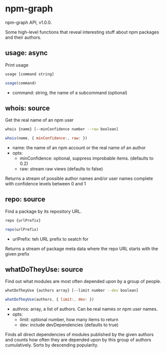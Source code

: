 # npm-graph

npm-graph API, v1.0.0.

Some high-level functions that reveal interesting stuff about npm packages and their authors.

## usage: async

Print usage

```bash
usage [command string]
```

```js
usage(command)
```

 - command: string, the name of a subcommand (optional)

## whois: source

Get the real name of an npm user

```bash
whois {name} [--minConfidence number --raw boolean]
```

```js
whois(name, { minConfidence:, raw: })
```

 - name: the name of an npm account or the real name of an author
 - opts:
   - minConfidence: optional, suppress improbable items. (defaults to 0.2) 
   - raw: stream raw views (defaults to false)

Returns a stream of possible author names and/or user names complete with confidence levels between 0 and 1

## repo: source

Find a package by its repository URL.

```bash
repo {urlPrefix}
```

```js
repo(urlPrefix)
```

 - urlPrefix: teh URL prefix to seatch for

Returns a stream of package meta data where the repo URL starts with the given prefix

## whatDoTheyUse: source

Find out what modules are most often depended upon by a group of people.

```bash
whatDoTheyUse {authors array} [--limit number --dev boolean]
```

```js
whatDoTheyUse(authors, { limit:, dev: })
```

 - authros: array, a list of authors. Can be real names or npm user names.
 - opts:
   - limit: optional number, how many items to return
   - dev: include devDependencies (defaults to true)

Finds all direct dependencies of modules published by the given authors and counts how often they are depended upon by this group of authors cumulatively. Sorts by descending popularity.

